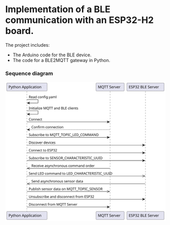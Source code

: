 # Implementation of a BLE communication with an ESP32-H2 board. 
The project includes: 
- The Arduino code for the BLE device.
- The code for a BLE2MQTT gateway in Python.

### Sequence diagram
![Alt text](seq.svg "Optionnel : sequence diagram")




